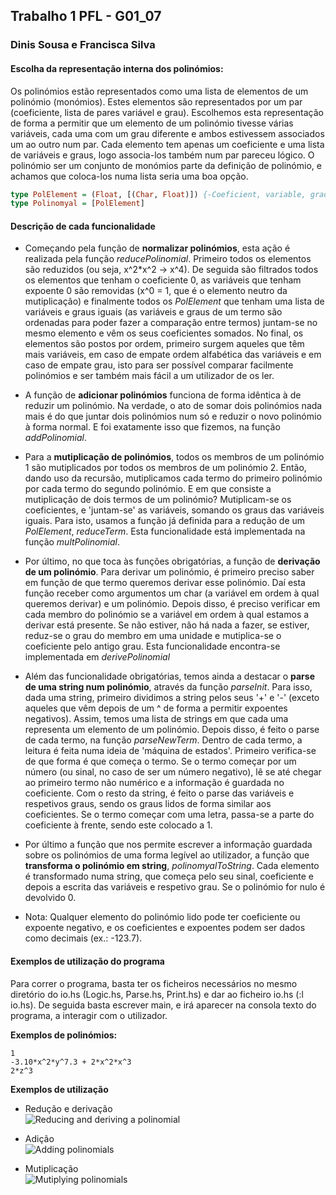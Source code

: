 ## Trabalho 1 PFL - G01_07

### Dinis Sousa e Francisca Silva

#### Escolha da representação interna dos polinómios:
Os polinómios estão representados como uma lista de elementos de um polinómio (monómios). Estes elementos são representados por um par (coeficiente, lista de pares variável e grau). Escolhemos esta representação de forma a permitir que um elemento de um polinómio tivesse várias variáveis, cada uma com um grau diferente e ambos estivessem associados um ao outro num par. Cada elemento tem apenas um coeficiente e uma lista de variáveis e graus, logo associa-los também num par pareceu lógico. O polinómio ser um conjunto de monómios parte da definição de polinómio, e achamos que coloca-los numa lista seria uma boa opção.

```hs
type PolElement = (Float, [(Char, Float)]) {-Coeficient, variable, grade-}
type Polinomyal = [PolElement]
```

#### Descrição de cada funcionalidade
- Começando pela função de **normalizar polinómios**, esta ação é realizada pela função *reducePolinomial*. Primeiro todos os elementos são reduzidos (ou seja, x^2\*x^2 -> x^4). De seguida são filtrados todos os elementos que tenham o coeficiente 0, as variáveis que tenham expoente 0 são removidas (x^0 = 1, que é o elemento neutro da mutiplicação) e finalmente todos os *PolElement* que tenham uma lista de variáveis e graus iguais (as variáveis e graus de um termo são ordenadas para poder fazer a comparação entre termos) juntam-se no mesmo elemento e vêm os seus coeficientes somados. No final, os elementos são postos por ordem, primeiro surgem aqueles que têm mais variáveis, em caso de empate ordem alfabética das variáveis e em caso de empate grau, isto para ser possível comparar facilmente polinómios e ser também mais fácil a um utilizador de os ler.

- A função de **adicionar polinómios** funciona de forma idêntica à de reduzir um polinómio. Na verdade, o ato de somar dois polinómios nada mais é do que juntar dois polinómios num só e reduzir o novo polinómio à forma normal. E foi exatamente isso que fizemos, na função *addPolinomial*.

- Para a **mutiplicação de polinómios**, todos os membros de um polinómio 1 são mutiplicados por todos os membros de um polinómio 2. Então, dando uso da recursão, mutiplicamos cada termo do primeiro polinómio por cada termo do segundo polinómio. E em que consiste a mutiplicação de dois termos de um polinómio? Mutiplicam-se os coeficientes, e 'juntam-se' as variáveis, somando os graus das variáveis iguais. Para isto, usamos a função já definida para a redução de um *PolElement*, *reduceTerm*. Esta funcionalidade está implementada na função *multPolinomial*.

- Por último, no que toca às funções obrigatórias, a função de **derivação de um polinómio**. Para derivar um polinómio, é primeiro preciso saber em função de que termo queremos derivar esse polinómio. Daí esta função receber como argumentos um char (a variável em ordem à qual queremos derivar) e um polinómio. Depois disso, é preciso verificar em cada membro do polinómio se a variável em ordem à qual estamos a derivar está presente. Se não estiver, não há nada a fazer, se estiver, reduz-se o grau do membro em uma unidade e mutiplica-se o coeficiente pelo antigo grau. Esta funcionalidade encontra-se implementada em *derivePolinomial*

- Além das funcionalidade obrigatórias, temos ainda a destacar o **parse de uma string num polinómio**, através da função *parseInit*. Para isso, dada uma string, primeiro dividimos a string pelos seus '+' e '-' (exceto aqueles que vêm depois de um ^ de forma a permitir expoentes negativos). Assim, temos uma lista de strings em que cada uma representa um elemento de um polinómio. Depois disso, é feito o parse de cada termo, na função *parseNewTerm*. Dentro de cada termo, a leitura é feita numa ideia de 'máquina de estados'. Primeiro verifica-se de que forma é que começa o termo. Se o termo começar por um número (ou sinal, no caso de ser um número negativo), lê se até chegar ao primeiro termo não numérico e a informação é guardada no coeficiente. Com o resto da string, é feito o parse das variáveis e respetivos graus, sendo os graus lidos de forma similar aos coeficientes. Se o termo começar com uma letra, passa-se a parte do coeficiente à frente, sendo este colocado a 1.

- Por último a função que nos permite escrever a informação guardada sobre os polinómios de uma forma legível ao utilizador, a função que **transforma o polinómio em string**, *polinomyalToString*. Cada elemento é transformado numa string, que começa pelo seu sinal, coeficiente e depois a escrita das variáveis e respetivo grau. Se o polinómio for nulo é devolvido 0.

- Nota: Qualquer elemento do polinómio lido pode ter coeficiente ou expoente negativo, e os coeficientes e expoentes podem ser dados como decimais (ex.: -123.7).

#### Exemplos de utilização do programa
Para correr o programa, basta ter os ficheiros necessários no mesmo diretório do io.hs (Logic.hs, Parse.hs, Print.hs) e dar ao ficheiro io.hs (:l io.hs). De seguida basta escrever main, e irá aparecer na consola texto do programa, a interagir com o utilizador.

**Exemplos de polinómios:**
```
1
-3.10*x^2*y^7.3 + 2*x^2*x^3
2*z^3
```

**Exemplos de utilização**
- Redução e derivação <br>
![Reducing and deriving a polinomial](https://i.imgur.com/vMJGFu4.png)

- Adição <br>
![Adding polinomials](https://i.imgur.com/1IFTRbN.png)

- Mutiplicação <br>
![Mutiplying polinomials](https://i.imgur.com/byTGypS.png)
